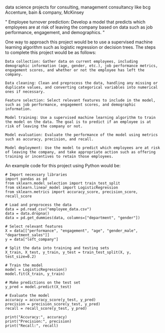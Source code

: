 data science projects for consulting, management consultancy like bcg Accenture, bain & company, McKinsey

"
Employee turnover prediction: Develop a model that predicts which employees are at risk of leaving the company based on data such as job performance, engagement, and demographics.
"

One way to approach this project would be to use a supervised machine learning algorithm such as logistic regression or decision trees. The steps to complete this project would be as follows:

    Data collection: Gather data on current employees, including demographic information (age, gender, etc.), job performance metrics, engagement scores, and whether or not the employee has left the company.

    Data cleaning: Clean and preprocess the data, handling any missing or duplicate values, and converting categorical variables into numerical ones if necessary.

    Feature selection: Select relevant features to include in the model, such as job performance, engagement scores, and demographic information.

    Model training: Use a supervised machine learning algorithm to train the model on the data. The goal is to predict if an employee is at risk of leaving the company or not.

    Model evaluation: Evaluate the performance of the model using metrics such as accuracy, precision, and recall.

    Model deployment: Use the model to predict which employees are at risk of leaving the company, and take appropriate action such as offering training or incentives to retain those employees.

An example code for this project using Python would be:

    # Import necessary libraries
    import pandas as pd
    from sklearn.model_selection import train_test_split
    from sklearn.linear_model import LogisticRegression
    from sklearn.metrics import accuracy_score, precision_score, recall_score

    # Load and preprocess the data
    data = pd.read_csv("employee_data.csv")
    data = data.dropna()
    data = pd.get_dummies(data, columns=["department", "gender"])

    # Select relevant features
    X = data[["performance", "engagement", "age", "gender_male", "department_sales"]]
    y = data["left_company"]

    # Split the data into training and testing sets
    X_train, X_test, y_train, y_test = train_test_split(X, y, test_size=0.2)

    # Train the model
    model = LogisticRegression()
    model.fit(X_train, y_train)

    # Make predictions on the test set
    y_pred = model.predict(X_test)

    # Evaluate the model
    accuracy = accuracy_score(y_test, y_pred)
    precision = precision_score(y_test, y_pred)
    recall = recall_score(y_test, y_pred)

    print("Accuracy:", accuracy)
    print("Precision:", precision)
    print("Recall:", recall)


